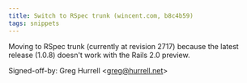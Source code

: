 ```yaml
---
title: Switch to RSpec trunk (wincent.com, b8c4b59)
tags: snippets
---
```


Moving to RSpec trunk (currently at revision 2717) because the latest release (1.0.8) doesn't work with the Rails 2.0 preview.

Signed-off-by: Greg Hurrell &lt;greg@hurrell.net&gt;
